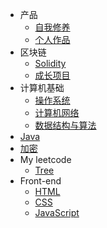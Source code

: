 <!-- docs/_sidebar.md -->

- 产品
	- [自我修养](pm/product_understanding/)
	- [个人作品](pm/my_product/)
- 区块链
	- [Solidity](blockchain/solidity/)
	- [成长项目](blockchain/item/)
- 计算机基础
	- [操作系统](basis/operation_system/)
	- [计算机网络](basis/compute_network/)
	- [数据结构与算法](basis/data_structure/)
- [Java](java/)
- [加密](code/)
- My leetcode
	- [Tree](leetcode/tree/)
- Front-end
	- [HTML](front-end/html/)
	- [CSS](front-end/css/)
	- [JavaScript](front-end/javascript/)


